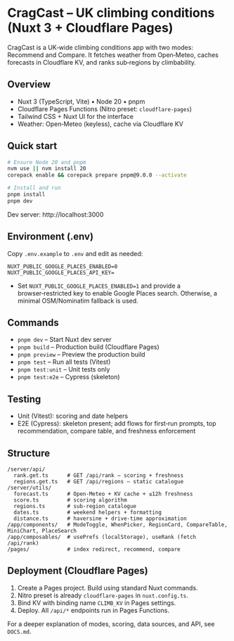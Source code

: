 # CragCast – UK climbing conditions (Nuxt 3 + Cloudflare Pages)

CragCast is a UK‑wide climbing conditions app with two modes: Recommend and Compare. It fetches weather from Open‑Meteo, caches forecasts in Cloudflare KV, and ranks sub‑regions by climbability.

## Overview
- Nuxt 3 (TypeScript, Vite) • Node 20 • pnpm
- Cloudflare Pages Functions (Nitro preset: `cloudflare-pages`)
- Tailwind CSS + Nuxt UI for the interface
- Weather: Open‑Meteo (keyless), cache via Cloudflare KV

## Quick start
```bash
# Ensure Node 20 and pnpm
nvm use || nvm install 20
corepack enable && corepack prepare pnpm@9.0.0 --activate

# Install and run
pnpm install
pnpm dev
```
Dev server: http://localhost:3000

## Environment (.env)
Copy `.env.example` to `.env` and edit as needed:
```
NUXT_PUBLIC_GOOGLE_PLACES_ENABLED=0
NUXT_PUBLIC_GOOGLE_PLACES_API_KEY=
```
- Set `NUXT_PUBLIC_GOOGLE_PLACES_ENABLED=1` and provide a browser‑restricted key to enable Google Places search. Otherwise, a minimal OSM/Nominatim fallback is used.

## Commands
- `pnpm dev` – Start Nuxt dev server
- `pnpm build` – Production build (Cloudflare Pages)
- `pnpm preview` – Preview the production build
- `pnpm test` – Run all tests (Vitest)
- `pnpm test:unit` – Unit tests only
- `pnpm test:e2e` – Cypress (skeleton)

## Testing
- Unit (Vitest): scoring and date helpers
- E2E (Cypress): skeleton present; add flows for first‑run prompts, top recommendation, compare table, and freshness enforcement

## Structure
```
/server/api/
  rank.get.ts      # GET /api/rank – scoring + freshness
  regions.get.ts   # GET /api/regions – static catalogue
/server/utils/
  forecast.ts      # Open‑Meteo + KV cache + ≤12h freshness
  score.ts         # scoring algorithm
  regions.ts       # sub‑region catalogue
  dates.ts         # weekend helpers + formatting
  distance.ts      # haversine + drive‑time approximation
/app/components/   # ModeToggle, WhenPicker, RegionCard, CompareTable, MiniChart, PlaceSearch
/app/composables/  # usePrefs (localStorage), useRank (fetch /api/rank)
/pages/            # index redirect, recommend, compare
```

## Deployment (Cloudflare Pages)
1. Create a Pages project. Build using standard Nuxt commands.
2. Nitro preset is already `cloudflare-pages` in `nuxt.config.ts`.
3. Bind KV with binding name `CLIMB_KV` in Pages settings.
4. Deploy. All `/api/*` endpoints run in Pages Functions.

For a deeper explanation of modes, scoring, data sources, and API, see `DOCS.md`.